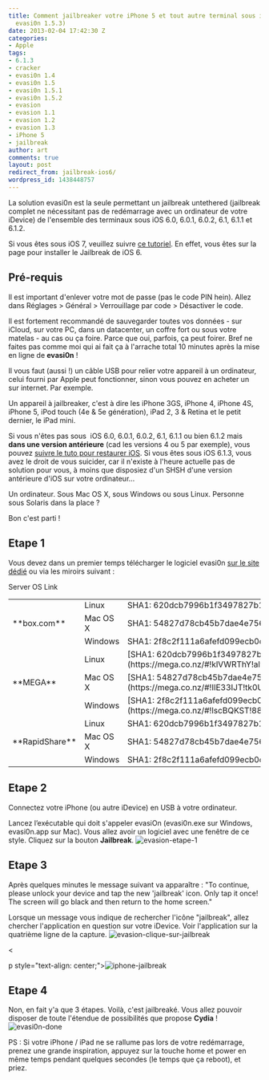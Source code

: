 ```yaml
---
title: Comment jailbreaker votre iPhone 5 et tout autre terminal sous iOS 6 ? (MAJ
  evasi0n 1.5.3)
date: 2013-02-04 17:42:30 Z
categories:
- Apple
tags:
- 6.1.3
- cracker
- evasi0n 1.4
- evasi0n 1.5
- evasi0n 1.5.1
- evasi0n 1.5.2
- evasion
- evasion 1.1
- evasion 1.2
- evasion 1.3
- iPhone 5
- jailbreak
author: art
comments: true
layout: post
redirect_from: jailbreak-ios6/
wordpress_id: 1438448757
---
```


La solution evasi0n est la seule permettant un jailbreak untethered (jailbreak complet ne nécessitant pas de redémarrage avec un ordinateur de votre iDevice) de l'ensemble des terminaux sous iOS 6.0, 6.0.1, 6.0.2, 6.1, 6.1.1 et 6.1.2.


  Si vous êtes sous iOS 7, veuillez suivre [ce tutoriel](https://irz.fr/jailbreak-ios7). En effet, vous êtes sur la page pour installer le Jailbreak de iOS 6.




## Pré-requis



Il est important d'enlever votre mot de passe (pas le code PIN hein). Allez dans Réglages > Général > Verrouillage par code > Désactiver le code.

Il est fortement recommandé de sauvegarder toutes vos données - sur iCloud, sur votre PC, dans un datacenter, un coffre fort ou sous votre matelas - au cas ou ça foire. Parce que oui, parfois, ça peut foirer. Bref ne faites pas comme moi qui ai fait ça à l'arrache total 10 minutes après la mise en ligne de **evasi0n** !

Il vous faut (aussi !) un câble USB pour relier votre appareil à un ordinateur, celui fourni par Apple peut fonctionner, sinon vous pouvez en acheter un sur internet. Par exemple.

Un appareil à jailbreaker, c'est à dire les iPhone 3GS, iPhone 4, iPhone 4S, iPhone 5, iPod touch (4e & 5e génération), iPad 2, 3 & Retina et le petit dernier, le iPad mini.

Si vous n'êtes pas sous  iOS 6.0, 6.0.1, 6.0.2, 6.1, 6.1.1 ou bien 6.1.2 mais **dans une version antérieure** (cad les versions 4 ou 5 par exemple), vous pouvez [suivre le tuto pour restaurer iOS](https://irz.fr/ios-restaurer-iphone). Si vous êtes sous iOS 6.1.3, vous avez le droit de vous suicider, car il n'existe à l'heure actuelle pas de solution pour vous, à moins que disposiez d'un SHSH d'une version antérieure d'iOS sur votre ordinateur...



Un ordinateur. Sous Mac OS X, sous Windows ou sous Linux. Personne sous Solaris dans la place ?

Bon c'est parti !



## Etape 1



Vous devez dans un premier temps télécharger le logiciel evasi0n [sur le site dédié](http://evasi0n.com/) ou via les miroirs suivant :

<table id="mirrors" >
<tbody >
<tr >
Server
OS
Link
</tr>
<tr >

<td style="text-align: left;" rowspan="3" >**box.com**
</td>

<td >Linux
</td>

<td >SHA1: 620dcb7996b1f3497827b11876bf0c2fae069ecf
</td>
</tr>
<tr >

<td >Mac OS X
</td>

<td >SHA1: 54827d78cb45b7dae4e7566b9ed5c1b833d68850
</td>
</tr>
<tr >

<td >Windows
</td>

<td >SHA1: 2f8c2f111a6afefd099ecb0ce5aab63f160940b8
</td>
</tr>
<tr class="mega-links" >

<td style="text-align: left;" rowspan="3" >**MEGA**
</td>

<td >Linux
</td>

<td >[SHA1: 620dcb7996b1f3497827b11876bf0c2fae069ecf](https://mega.co.nz/#!klVWRThY!alwqx8rzv_v6xFH5wgnMCT2R9hDVRSxoWshFmMHvesU)
</td>
</tr>
<tr class="mega-links" >

<td >Mac OS X
</td>

<td >[SHA1: 54827d78cb45b7dae4e7566b9ed5c1b833d68850](https://mega.co.nz/#!IlE33IJT!tk0UOjL8Wt7Np8UYi5LjQ3WKPnwqwWK-IY8HOzxsrsY)
</td>
</tr>
<tr class="mega-links" >

<td >Windows
</td>

<td >[SHA1: 2f8c2f111a6afefd099ecb0ce5aab63f160940b8](https://mega.co.nz/#!lscBQKST!88XCNjSPj0FYFlu1v3WApcrwW2XnHD_IEPKRef1RiWk)
</td>
</tr>
<tr >

<td style="text-align: left;" rowspan="3" >**RapidShare**
</td>

<td >Linux
</td>

<td >SHA1: 620dcb7996b1f3497827b11876bf0c2fae069ecf
</td>
</tr>
<tr >

<td >Mac OS X
</td>

<td >SHA1: 54827d78cb45b7dae4e7566b9ed5c1b833d68850
</td>
</tr>
<tr >

<td >Windows
</td>

<td >SHA1: 2f8c2f111a6afefd099ecb0ce5aab63f160940b8
</td>
</tr>
</tbody>
</table>



## Etape 2



Connectez votre iPhone (ou autre iDevice) en USB à votre ordinateur.

Lancez l’exécutable qui doit s'appeler evasiOn (evasi0n.exe sur Windows, evasi0n.app sur Mac). Vous allez avoir un logiciel avec une fenêtre de ce style. Cliquez sur la bouton **Jailbreak**. <img alt="evasion-etape-1" data-src="https://static.irz.fr/2013/02/evasion-etape-1.png" src="https://static.irz.fr/thumb.php?size=<100&crop=0&src=https://static.irz.fr/2013/02/evasion-etape-1.png" />



## Etape 3



Après quelques minutes le message suivant va apparaître : "To continue, please unlock your device and tap the new 'jailbreak' icon. Only tap it once! The screen will go black and then return to the home screen."

Lorsque un message vous indique de rechercher l'icône "jailbreak", allez chercher l'application en question sur votre iDevice. Voir l'application sur la quatrième ligne de la capture. <img alt="evasion-clique-sur-jailbreak" data-src="https://static.irz.fr/2013/02/evasion-clique-sur-jailbreak.png" src="https://static.irz.fr/thumb.php?size=<100&crop=0&src=https://static.irz.fr/2013/02/evasion-clique-sur-jailbreak.png" />

<

p style="text-align: center;"><img alt="iphone-jailbreak" data-src="https://static.irz.fr/2013/02/iphone-jailbreak.png" src="https://static.irz.fr/thumb.php?size=<100&crop=0&src=https://static.irz.fr/2013/02/iphone-jailbreak.png" />



## Etape 4



Non, en fait y'a que 3 étapes. Voilà, c'est jailbreaké. Vous allez pouvoir disposer de toute l'étendue de possibilités que propose **Cydia** ! <img alt="evasi0n-done" data-src="https://static.irz.fr/2013/02/evasi0n-done.png" src="https://static.irz.fr/thumb.php?size=<100&crop=0&src=https://static.irz.fr/2013/02/evasi0n-done.png" />

PS : Si votre iPhone / iPad ne se rallume pas lors de votre redémarrage, prenez une grande inspiration, appuyez sur la touche home et power en même temps pendant quelques secondes (le temps que ça reboot), et priez.
